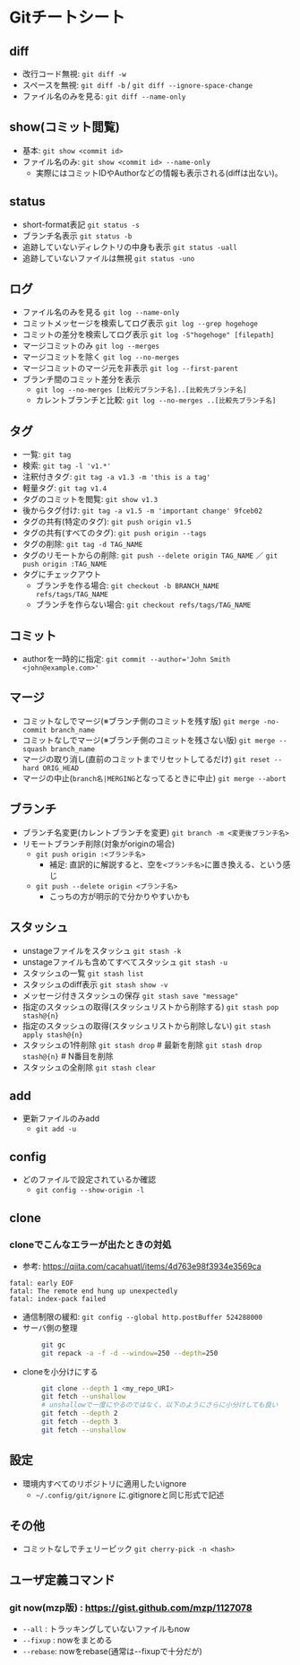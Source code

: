 # Gitチートシート
## diff
- 改行コード無視: `git diff -w`
- スペースを無視: `git diff -b` / `git diff --ignore-space-change`
- ファイル名のみを見る: `git diff --name-only`

## show(コミット閲覧)
- 基本: `git show <commit id>`
- ファイル名のみ: `git show <commit id> --name-only`
	- 実際にはコミットIDやAuthorなどの情報も表示される(diffは出ない)。

## status
- short-format表記
	`git status -s`
- ブランチ名表示
 	`git status -b`
- 追跡していないディレクトリの中身も表示
	`git status -uall`
- 追跡していないファイルは無視
	`git status -uno`

## ログ
- ファイル名のみを見る
	`git log --name-only`
- コミットメッセージを検索してログ表示
	`git log --grep hogehoge`
- コミットの差分を検索してログ表示
	`git log -S"hogehoge" [filepath]`
- マージコミットのみ
	`git log --merges`
- マージコミットを除く
	`git log --no-merges`
- マージコミットのマージ元を非表示
	`git log --first-parent`
- ブランチ間のコミット差分を表示
    - `git log --no-merges [比較元ブランチ名]..[比較先ブランチ名]`
    - カレントブランチと比較: `git log --no-merges ..[比較先ブランチ名]`

## タグ
- 一覧: `git tag`
- 検索: `git tag -l 'v1.*'`
- 注釈付きタグ: `git tag -a v1.3 -m 'this is a tag'`
- 軽量タグ: `git tag v1.4`
- タグのコミットを閲覧: `git show v1.3`
- 後からタグ付け: `git tag -a v1.5 -m 'important change' 9fceb02`
- タグの共有(特定のタグ): `git push origin v1.5`
- タグの共有(すべてのタグ): `git push origin --tags`
- タグの削除: `git tag -d TAG_NAME`
- タグのリモートからの削除: `git push --delete origin TAG_NAME` ／ `git push origin :TAG_NAME`
- タグにチェックアウト
    - ブランチを作る場合: `git checkout -b BRANCH_NAME refs/tags/TAG_NAME`
    - ブランチを作らない場合: `git checkout refs/tags/TAG_NAME`

## コミット
- authorを一時的に指定: `git commit --author='John Smith <john@example.com>'`

## マージ
- コミットなしでマージ(※ブランチ側のコミットを残す版)
	`git merge -no-commit branch_name`
- コミットなしでマージ(※ブランチ側のコミットを残さない版)
	`git merge --squash branch_name`
- マージの取り消し(直前のコミットまでリセットしてるだけ)
	`git reset --hard ORIG_HEAD`
- マージの中止(`branch名|MERGING`となってるときに中止)
    `git merge --abort`

## ブランチ
- ブランチ名変更(カレントブランチを変更)
	`git branch -m <変更後ブランチ名>`
- リモートブランチ削除(対象がoriginの場合)
	- `git push origin :<ブランチ名>`
        - 補足: 直訳的に解説すると、空を`<ブランチ名>`に置き換える、という感じ
    - `git push --delete origin <ブランチ名>`
        - こっちの方が明示的で分かりやすいかも

## スタッシュ
- unstageファイルをスタッシュ
	`git stash -k`
- unstageファイルも含めてすべてスタッシュ
	`git stash -u`
- スタッシュの一覧
	`git stash list`
- スタッシュのdiff表示
	`git stash show -v`
- メッセージ付きスタッシュの保存
	`git stash save "message"`
- 指定のスタッシュの取得(スタッシュリストから削除する)
	`git stash pop stash@{n}`
- 指定のスタッシュの取得(スタッシュリストから削除しない)
	`git stash apply stash@{n}`
- スタッシュの1件削除
    `git stash drop` # 最新を削除
    `git stash drop stash@{n}` # N番目を削除
- スタッシュの全削除
    `git stash clear`

## add
- 更新ファイルのみadd
	- `git add -u`

## config
- どのファイルで設定されているか確認
    - `git config --show-origin -l`

## clone
### cloneでこんなエラーが出たときの対処
- 参考: https://qiita.com/cacahuatl/items/4d763e98f3934e3569ca
```
fatal: early EOF
fatal: The remote end hung up unexpectedly
fatal: index-pack failed
```

- 通信制限の緩和: `git config --global http.postBuffer 524288000`
- サーバ側の整理
```sh
        git gc
        git repack -a -f -d --window=250 --depth=250
```

- cloneを小分けにする
```sh
        git clone --depth 1 <my_repo_URI>
        git fetch --unshallow
        # unshallowで一度にやるのではなく、以下のようにさらに小分けしても良い
        git fetch --depth 2
        git fetch --depth 3
        git fetch --unshallow
```

## 設定
- 環境内すべてのリポジトリに適用したいignore
    - `~/.config/git/ignore` に.gitignoreと同じ形式で記述

## その他
- コミットなしでチェリーピック
	`git cherry-pick -n <hash>`

## ユーザ定義コマンド
### git now(mzp版) : https://gist.github.com/mzp/1127078
- `--all`   : トラッキングしていないファイルもnow
- `--fixup` : nowをまとめる
- `--rebase`: nowをrebase(通常は--fixupで十分だが)

